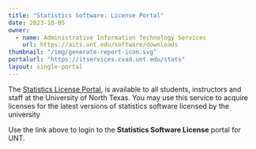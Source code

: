 ```yaml
---
title: "Statistics Software: License Portal"
date: 2023-10-05
owner:
  - name: Administrative Information Technology Services
    url: https://aits.unt.edu/software/downloads
thumbnail: "/img/generate-report-icon.svg"
portalurl: "https://itservices.cvad.unt.edu/stats"
layout: single-portal
---
```

The [Statistics License Portal](https://itservices.cvad.unt.edu/stats 'Stats License Portal'), is available to all students, instructors and staff at the University of North Texas. You may use this service to acquire licenses for the latest versions of statistics software licensed by the university

Use the link above to login to the **Statistics Software License** portal for UNT.